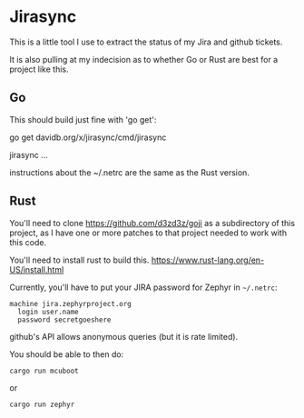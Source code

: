 # Jirasync

This is a little tool I use to extract the status of my Jira and
github tickets.

It is also pulling at my indecision as to whether Go or Rust are best
for a project like this.

## Go

This should build just fine with 'go get':

  go get davidb.org/x/jirasync/cmd/jirasync

  jirasync ...

instructions about the ~/.netrc are the same as the Rust version.

## Rust

You'll need to clone https://github.com/d3zd3z/goji as a subdirectory
of this project, as I have one or more patches to that project needed
to work with this code.

You'll need to install rust to build this.  https://www.rust-lang.org/en-US/install.html

Currently, you'll have to put your JIRA password for Zephyr in
`~/.netrc`:

    machine jira.zephyrproject.org
      login user.name
      password secretgoeshere

github's API allows anonymous queries (but it is rate limited).

You should be able to then do:

    cargo run mcuboot

or

    cargo run zephyr
